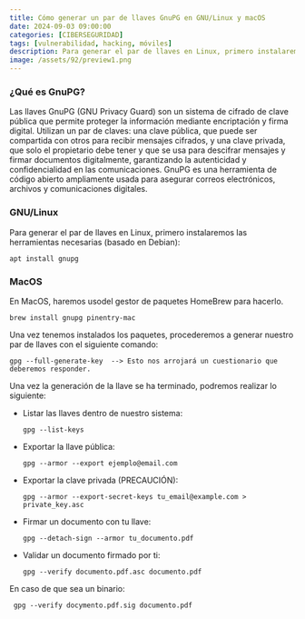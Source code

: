 ```yaml
---
title: Cómo generar un par de llaves GnuPG en GNU/Linux y macOS
date: 2024-09-03 09:00:00 
categories: [CIBERSEGURIDAD]
tags: [vulnerabilidad, hacking, móviles]
description: Para generar el par de llaves en Linux, primero instalaremos las herramientas necesarias (basado en Debian)
image: /assets/92/preview1.png
---
```


### ¿Qué es GnuPG?

Las llaves GnuPG (GNU Privacy Guard) son un sistema de cifrado de clave pública que permite proteger la información mediante encriptación y firma digital. Utilizan un par de claves: una clave pública, que puede ser compartida con otros para recibir mensajes cifrados, y una clave privada, que solo el propietario debe tener y que se usa para descifrar mensajes y firmar documentos digitalmente, garantizando la autenticidad y confidencialidad en las comunicaciones. GnuPG es una herramienta de código abierto ampliamente usada para asegurar correos electrónicos, archivos y comunicaciones digitales.

### GNU/Linux

Para generar el par de llaves en Linux, primero instalaremos las herramientas necesarias (basado en Debian):

    apt install gnupg

### MacOS

En MacOS, haremos usodel gestor de paquetes HomeBrew para hacerlo.

    brew install gnupg pinentry-mac

Una vez tenemos instalados los paquetes, procederemos a generar nuestro par de llaves con el siguiente comando:

    gpg --full-generate-key  --> Esto nos arrojará un cuestionario que deberemos responder.

Una vez la generación de la llave se ha terminado, podremos realizar lo siguiente:

- Listar las llaves dentro de nuestro sistema:

      gpg --list-keys

- Exportar la llave pública:

      gpg --armor --export ejemplo@email.com

- Exportar la clave privada (PRECAUCIÓN):

      gpg --armor --export-secret-keys tu_email@example.com > private_key.asc

- Firmar un documento con tu llave:

      gpg --detach-sign --armor tu_documento.pdf

- Validar un documento firmado por ti:

      gpg --verify documento.pdf.asc documento.pdf

En caso de que sea un binario:

     gpg --verify docymento.pdf.sig documento.pdf

  



